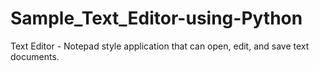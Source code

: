 # Sample_Text_Editor-using-Python
Text Editor - Notepad style application that can open, edit, and save text documents. 
